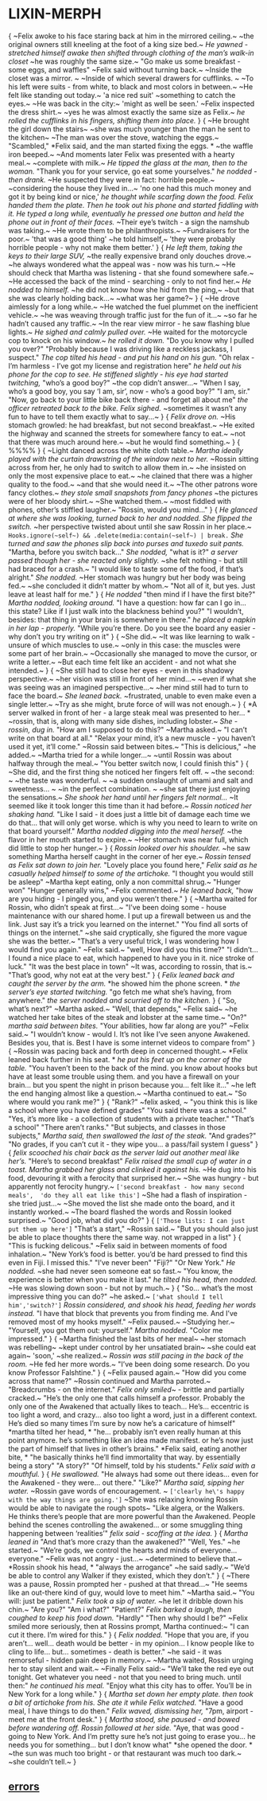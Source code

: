 # LIXIN-MERPH
{
~Felix awoke to his face staring back at him in the mirrored ceiling.~
~the original owners still kneeling at the foot of a king size bed.~
*He yawned - stretched himself awake*
*then shifted through clothing of the man’s walk-in closet*
~he was roughly the same size.~
"Go make us some breakfast - some eggs, and waffles"
~Felix said without turning back.~
~Inside the closet was a mirror. ~
~Inside of which several drawers for cufflinks. ~
~To his left were suits - from white, to black and most colors in between.~
~He felt like standing out today.~
'a nice red suit'
~something to catch the eyes.~
~He was back in the city:~
'might as well be seen.'
~Felix inspected the dress shirt.~
~yes he was almost exactly the same size as Felix.~
*he rolled the cufflinks in his fingers, shifting them into place.*
}
{
~He brought the girl down the stairs~
~she was much younger than the man he sent to the kitchen~
~The man was over the stove, watching the eggs.~
"Scambled,"
*Felix said, and the man started fixing the eggs. *
~the waffle iron beeped.~
~And moments later Felix was presented with a hearty meal.~
~complete with milk.~
*He tipped the glass at the man, then to the woman.*
"Thank you for your service, go eat some yourselves."
*he nodded - then drank.*
~He suspected they were in fact: horrible people.~
~considering the house they lived in...~
'no one had this much money and got it by being kind or nice,'
*he thought while scarfing down the food.*
*Felix handed them the plate.*
*Then he took out his phone and started fiddling with it.*
*He typed a long while, eventually he pressed one button*
*and held the phone out in front of their faces.*
~Their eye’s twitch - a sign the namshub was taking.~
~He wrote them to be philanthropists.~
~Fundraisers for the poor.~
'that was a good thing'
~he told himself,~
'they were probably horrible people - why not make them better.'
}
{
*He left them, taking the keys to their large SUV,*
~the really expensive brand only douches drove.~
~he always wondered what the appeal was - now was his turn.~
~He should check that Martha was listening - that she found somewhere safe.~
~He accessed the back of the mind - searching - only to not find her.~
*He nodded to himself.*
~he did not know how she hid from the ping,~
~but that she was clearly holding back...~
~what was her game?~
}
{
~He drove aimlessly for a long while.~
~He watched the fuel plummet on the inefficient vehicle.~
~he was weaving through traffic just for the fun of it...~
~so far he hadn’t caused any traffic.~
~In the rear view mirror - he saw flashing blue lights.~
*He sighed and calmly pulled over.*
~He waited for the motorcycle cop to knock on his window.~
*he rolled it down.*
"Do you know why I pulled you over?"
"Probably because I was driving like a reckless jackass, I suspect."
*The cop tilted his head - and put his hand on his gun.*
"Oh relax - I’m harmless - I’ve got my license and registration here"
*he held out his phone for the cop to see.*
*He stiffened slightly - his eye had started twitching,*
"who’s a good boy?"
~the cop didn’t answer...~
"When I say, who’s a good boy, you say ‘I am, sir’, now - who’s a good boy?"
"I am, sir."
"Now, go back to your little bike back there - and forget all about me"
*the officer retreated back to the bike.*
*Felix sighed.*
~sometimes it wasn’t any fun to have to tell them exactly what to say...~
}
{
*Felix drove on.*
~His stomach growled: he had breakfast, but not second breakfast.~
~He exited the highway and scanned the streets for somewhere fancy to eat.~
~not that there was much around here.~
~but he would find something.~
}
{
%%%%
}
{
~Light danced across the white cloth table.~
*Martha ideally played with the curtain drawstring of the window next to her.*
~Rossin sitting across from her, he only had to switch to allow them in.~
~he insisted on only the most expensive place to eat.~
~he clained that there was a higher quality to the food.~
~and that she would need it.~
~The other patrons wore fancy clothes.~
*they stole small snapshots from fancy phones*
~the pictures were of her bloody shirt.~
~She watched them.~
~most fiddled with phones, other’s stiffled laugher.~
"Rossin, would you mind..."
}
{
*He glanced at where she was looking, turned back to her and nodded.*
*She flipped the switch.*
~her perspective twisted about until she saw Rossin in her place.~
`Hooks.ignore(~self~) && .delete(media:contain(~self~) | break.`
*She turned and saw the phones slip back into purses and tuxedo suit pants.*
"Martha, before you switch back..."
*She nodded,*
"what is it?"
*a server passed though her - she reacted only slightly.*
~she felt nothing - but still had braced for a crash.~
"I would like to taste some of the food, if that’s alright."
*She nodded.*
~Her stomach was hungry but her body was being fed.~
~she concluded it didn’t matter by whom.~
"Not all of it, but yes.
Just leave at least half for me."
}
{
*He nodded*
"then mind if I have the first bite?"
*Martha nodded, looking around.*
"I have a question: how far can I go in...
this state?
Like if I just walk into the blackness behind you?"
"I wouldn’t, besides: that thing in your brain is somewhere in there."
*he placed a napkin in her lap - properly.*
"While you’re there.
Do you see the board any easier - why don’t you try writing on it"
}
{
~She did.~
~It was like learning to walk - unsure of which muscles to use.~
~only in this case: the muscles were some part of her brain.~
~Occasionally she managed to move the cursor, or write a letter.~
~But each time felt like an accident - and not what she intended.~
}
{
~She still had to close her eyes - even in this shadowy perspective.~
~her vision was still in front of her mind...~
~even if what she was seeing was an imagined perspective...~
~her mind still had to turn to face the board.~
*She leaned back.*
~frustrated, unable to even make even a single letter.~
~Try as she might, brute force of will was not enough.~
}
{
*A server walked in front of her - a large steak meal was presented to her... *
~rossin, that is, along with many side dishes, including lobster.~
*She - rossin, dug in.*
"How am I supposed to do this?"
~Martha asked.~
"I can’t write on that board at all."
"Relax your mind, it’s a new muscle - you haven’t used it yet, it’ll come."
~Rossin said between bites.~
"This is delicious,"
~he added.~
~Martha tried for a while longer...~
~until Rossin was about halfway through the meal.~
"You better switch now, I could finish this"
}
{
~She did, and the first thing she noticed her fingers felt off. ~
~the second: ~
~the taste was wonderful. ~
~a sudden onslaught of umami and salt and sweetness... ~
~in the perfect combination. ~
~she sat there just enjoying the sensations.~
*She shook her hand until her fingers felt normal...*
~It seemed like it took longer this time than it had before.~
*Rossin noticed her shaking hand.*
"Like I said - it does just a little bit of damage each time we do that...
that will only get worse. 
which is why you need to learn to write on that board yourself."
*Martha nodded digging into the meal herself.*
~the flavor in her mouth started to expire.~
~Her stomach was near full, which did little to stop her hunger.~
}
{
*Rossin looked over his shoulder.*
~he saw something Martha herself caught in the corner of her eye.~
*Rossin tensed as Felix sat down to join her.*
"Lovely place you found here,"
*Felix said as he casually helped himself to some of the artichoke.*
"I thought you would still be asleep"
~Martha kept eating, only a non committal shrug.~
"Hunger won"
"Hunger generally wins,"
~Felix commented.~
*He leaned back,*
"how are you hiding - I pinged you, and you weren’t there."
}
{
~Martha waited for Rossin, who didn’t speak at first...~
"I’ve been doing some - house maintenance with our shared home. 
I put up a firewall between us and the link.
Just say it’s a trick you learned on the internet."
"You find all sorts of things on the internet."
~she said cryptically, she figured the more vague she was the better.~
"That’s a very useful trick, I was wondering how I would find you again."
~Felix said.~
"well, How did you this time?"
"I didn’t...
I found a nice place to eat, which happened to have you in it. 
nice stroke of luck."
"It was the best place in town"
~It was, according to rossin, that is.~
"That’s good, why not eat at the very best."
}
{
*Felix leaned back and caught the server by the arm.*
*he showed him the phone screen. *
*the server’s eye started twitching.*
"go fetch me what she’s having, from anywhere."
*the server nodded and scurried off to the kitchen.*
}
{
"So, what’s next?"
~Martha asked.~
"Well, that depends,"
~Felix said~
~he watched her take bites of the steak and lobster at the same time.~
"On?"
*martha said between bites.*
"Your abilities, how far along are you?"
~Felix said.~
"I wouldn’t know - would I.
It’s not like I’ve seen anyone Awakened.
Besides you, that is.
Best I have is some internet videos to compare from"
}
{
~Rossin was pacing back and forth deep in concerned thought.~
*Felix leaned back further in his seat. *
*he put his feet up on the corner of the table.*
"You haven’t been to the back of the mind. 
you know about hooks but have at least some trouble using them. 
and you have a firewall on your brain...
but you spent the night in prison because you...
felt like it..."
~he left the end hanging almost like a question.~
~Martha continued to eat.~
"So where would you rank me?"
}
{
"Rank?"
~felix asked, ~
"you think this is like a school where you have defined grades"
"You said there was a school."
"Yes, it’s more like - a collection of students with a private teacher."
"That’s a school"
"There aren’t ranks."
"But subjects, and classes in those subjects,"
*Martha said, then swallowed the last of the steak.*
"And grades?"
"No grades, if you can’t cut it - they wipe you...
a pass/fail system I guess"
}
{
*felix scooched his chair back as the server laid out another meal like her’s.*
"Here’s to second breakfast"
*Felix raised the small cup of water in a toast.*
*Martha grabbed her glass and clinked it against his.*
~He dug into his food, devouring it with a ferocity that surprised her.~
~She was hungry - but apparently not ferocity hungry.~
`['second breakfast - how many second meals', 
'do they all eat like this']`
~She had a flash of inspiration - she tried just...~
~She moved the list she made onto the board, and it instantly worked.~
~The board flashed the words and Rossin looked surprised.~
"Good job, what did you do?"
}
{
`['Those lists: I can just put them up here']`
"That’s a start,"
~Rossin said.~
"But you should also just be able to place thoughts there the same way. 
not wrapped in a list"
}
{
"This is fucking delicous."
~Felix said in between moments of food inhalation.~
"New York’s food is better.
you’d be hard pressed to find this even in Fiji. 
I missed this."
"I’ve never been"
"Fiji?"
"Or New York."
*He nodded.*
~she had never seen someone eat so fast.~
"You know, the experience is better when you make it last."
*he tilted his head, then nodded.*
~He was slowing down soon - but not by much.~
}
{
"So...
what’s the most impressive thing you can do?"
~he asked.~
`['what should I tell him','switch?']`
*Rossin considered, and shook his head, feeding her words instead.*
"I have that block that prevents you from finding me. 
And I’ve removed most of my hooks myself."
~Felix paused.~
~Studying her.~
"Yourself, you got them out: yourself."
*Martha nodded.*
"Color me impressed."
}
{
~Martha finished the last bits of her meal~
~her stomach was rebelling~
~kept under control by her unsatiated brain~
~she could eat again~
'soon,'
~she realized.~
*Rossin was still pacing in the back of the room.*
~He fed her more words.~
"I’ve been doing some research.
 Do you know Professor Falshtine."
}
{
~Felix paused again.~
"How did you come across that name?"
~Rossin continued and Martha parroted.~
"Breadcrumbs - on the internet."
*Felix only smiled*~ - brittle and partially cracked.~
"He’s the only one that calls himself a professor. 
Probably the only one of the Awakened that actually likes to teach...
He’s...
eccentric is too light a word, and crazy...
also too light a word, just in a different context.
He’s died so many times I’m sure by now he’s a caricature of himself"
*martha tilted her head, *
"he...
probably isn’t even really human at this point anymore. 
he’s something like an idea made manifest. 
or he’s now just the part of himself that lives in other’s brains."
*Felix said, eating another bite, *
"he basically thinks he’ll find immortality that way. 
by essentially being a story"
"A story?"
"Of himself, told by his students."
*Felix said with a mouthful.*
}
{
*He swallowed.*
"He always had some out there ideas...
even for the Awakened - they were...
out there."
"Like?"
*Martha said, sipping her water.*
~Rossin gave words of encouragement. ~
`['clearly he\'s happy with the way things are going.']`
~She was relaxing knowing Rossin would be able to navigate the rough spots~
"Like algera, or the Walkers.  
He thinks there’s people that are more powerful than the Awakened. 
People behind the scenes controlling the awakened... 
or some smuggling thing happening between ‘realities’"
*felix said - scoffing at the idea.*
}
{
*Martha leaned in*
"And that’s more crazy than the awakened?"
"Well, Yes."
~he started.~
"We’re gods, we control the hearts and minds of everyone...
everyone."
~Felix was not angry - just...~
~determined to believe that.~
*Rossin shook his head, *
"always the arrogance"
~he said sadly.~
"We’d be able to control any Walker if they existed, which they don’t."
}
{
~There was a pause, Rossin prompted her - pushed at that thread...~
"He seems like an out-there kind of guy, would love to meet him."
~Martha said.~
"You will: just be patient."
*Felix took a sip of water.*
~he let it dribble down his chin.~
"Are you?"
"Am i what?"
"Patient?"
*Felix barked a laugh, then coughed to keep his food down.*
"Hardly"
"Then why should I be?"
~Felix smiled more seriously, then at Rossins prompt, Martha continued:~
"I can cut it there.
I’m wired for this."
}
{
*Felix nodded.*
"Hope that you are, if you aren’t...
well...
death would be better - in my opinion...
I know people like to cling to life...
but...
sometimes - death is better."
~he said - it was remorseful - hidden pain deep in memory.~
~Martha waited, Rossin urging her to stay silent and wait.~
~Finally Felix said:~
"We’ll take the red eye out tonight. 
Get whatever you need - not that you need to bring much. 
until then:"
*he continued his meal.*
"Enjoy what this city has to offer. 
You’ll be in New York for a long while."
}
{
*Martha set down her empty plate.*
*then took a bit of artichoke from his.*
*She ate it while Felix watched.*
"Have a good meal, I have things to do then."
*Felix waved, dismissing her,*
"7pm, airport - meet me at the front desk."
}
{
*Martha stood, she paused - and bowed before wandering off.*
*Rossin followed at her side.*
"Aye, that was good - going to New York. 
And I’m pretty sure he’s not just going to erase you...
he needs you for something...
but I don’t know what"
*she opened the door. *
~the sun was much too bright - or that restaurant was much too dark.~
~she couldn’t tell.~
}
## [errors](errors.md)
